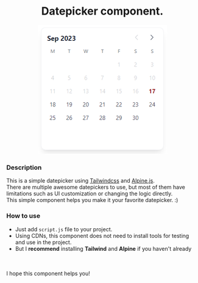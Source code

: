 <h1 align="center">
Datepicker component.
</h1>

<div align="center">
  <img src="./src/assets/picture/datepicker.png" alt="">
</div>

### Description

This is a simple datepicker using [Tailwindcss](https://tailwindcss.com/) and [Alpine.js](https://alpinejs.dev/).
<br>
There are multiple awesome datepickers to use, but most of them have limitations such as UI customization or changing the logic directly.
<br>
This simple component helps you make it your favorite datepicker. :)
### How to use

- Just add `script.js` file to your project.
- Using CDNs, this component does not need to install tools for testing and use in the project.
- But I <b>recommend</b> installing <b>Tailwind</b> and <b>Alpine</b> if you haven't already
<br>
<br>
I hope this component helps you!
